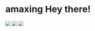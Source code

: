 # amaxing Hey there! #

<img align="center" src="https://github-readme-stats.vercel.app/api?username=catlinman&show_icons=true&include_all_commits=true&count_private=true">
<img align="center" src="https://github-readme-stats.vercel.app/api/top-langs/?username=catlinman&layout=compact&langs_count=10&card_width=445">
<img align="center"src="https://komarev.com/ghpvc/?username=catlinman&style=flat-square&label&label=Profile+Views">
